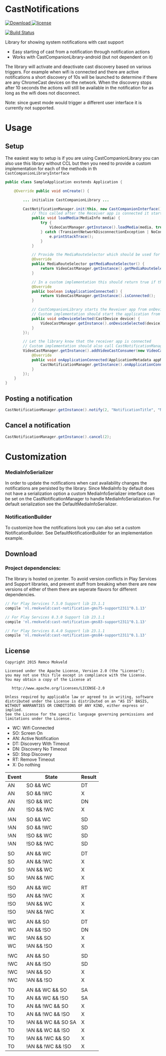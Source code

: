 CastNotifications
========

[ ![Download](https://api.bintray.com/packages/rmokveld/maven/cast-notification/images/download.svg) ](https://bintray.com/rmokveld/maven/cast-notification/_latestVersion)
[![license](https://img.shields.io/hexpm/l/plug.svg)](LICENSE)

[![Build Status](https://travis-ci.org/remcomokveld/CastNotifications.svg?branch=master)](https://travis-ci.com/remcomokveld/CastNotifications)


Library for showing system notifications with cast support
* Easy starting of cast from a notification through notification actions
* Works with CastCompanionLibrary-android (but not dependent on it)

The library will activate and deactivate cast discovery based on various triggers.
For example when wifi is connected and there are active notifications a short discovery of 10s will be launched to determine if there are any ChromeCast devices on the network. When the discovery stops after 10 seconds the actions will still be available in the notification for as long as the wifi does not disconnect.

Note: since guest mode would trigger a different user interface it is currently not supported.

Usage
=====
## Setup

The easiest way to setup is if you are using CastCompanionLibrary you can also use this library without CCL but then you need to provide a custom implementation for each of the methods in th `CastCompanionLibraryInterface`

``` java
public class SampleApplication exstends Application {

    @Override public void onCreate() {

        ... initialize CastCompanionLibrary ...

        CastNotificationManager.init(this, new CastCompanionInterface() {
            // This called after the Receiver app is connected it starts the playback on ChromeCast
            public void loadMedia(MediaInfo media) {
                try {
                    VideoCastManager.getInstance().loadMedia(media, true, 0);
                } catch (TransientNetworkDisconnectionException | NoConnectionException e) {
                    e.printStackTrace();
                }
            }

            // Provide the MediaRouteSelector which should be used for discovery
            @Override
            public MediaRouteSelector getMediaRouteSelector() {
                return VideoCastManager.getInstance().getMediaRouteSelector();
            }

            // In a custom implementation this should return true if the Receiver app is connected through a GoogleApiService
            @Override
            public boolean isApplicationConnected() {
                return VideoCastManager.getInstance().isConnected();
            }

            // CastCompanionLibrary starts the Reveiver app from onDeviceSelected.
            // Custom implementation should start the application from this method
            public void onDeviceSelected(CastDevice device) {
                VideoCastManager.getInstance().onDeviceSelected(device);
            }
        });

        // Let the library know that the receiver app is connected
        // Custom implementation should also call CastNotificationManager.getInstance().onApplicationConnected(); when the application is connected
        VideoCastManager.getInstance().addVideoCastConsumer(new VideoCastConsumerImpl() {
            @Override
            public void onApplicationConnected(ApplicationMetadata appMetadata, String sessionId, boolean wasLaunched) {
                CastNotificationManager.getInstance().onApplicationConnected();
            }
        });
    }
}
```

## Posting a notification

```java
CastNotificationManager.getInstance().notify(2, "NotificationTitle", "NotificationSubTitle", mediaInfo);
```

## Cancel a notification

```java
CastNotificationManager.getInstance().cancel(2);

```

Customization
=====

### MediaInfoSerializer
In order to update the notifications when cast availability changes the notifications are persisted by the library.
Since MediaInfo by default does not have a serialization option a custom MediaInfoSerializer interface can be set on the CastNotificationManager
to handle MediaInfoSerialization. For default serialization see the DefaultMediaInfoSerializer.

### NotificationBuilder
To customize how the notifications look you can also set a custom NotificationBuilder. See DefaultNotificationBuilder for an implementation example.

Download
--------

### Project dependencies:
The library is hosted on jcenter. To avoid version conflicts in Play Services and Support libraries, and prevent stuff from breaking when there are new versions of either of them there are seperate flavors for different dependencies.
```groovy
// For Play Services 7.5.0 Support lib 23.1.1
compile 'nl.rmokveld:cast-notification-gms75-support2311"0.1.13'

// For Play Services 8.3.0 Support lib 23.1.1
compile 'nl.rmokveld:cast-notification-gms83-support2311"0.1.13'

// For Play Services 8.4.0 Support lib 23.1.1
compile 'nl.rmokveld:cast-notification-gms84-support2311"0.1.13'

```


License
-------

    Copyright 2015 Remco Mokveld

    Licensed under the Apache License, Version 2.0 (the "License");
    you may not use this file except in compliance with the License.
    You may obtain a copy of the License at

       http://www.apache.org/licenses/LICENSE-2.0

    Unless required by applicable law or agreed to in writing, software
    distributed under the License is distributed on an "AS IS" BASIS,
    WITHOUT WARRANTIES OR CONDITIONS OF ANY KIND, either express or implied.
    See the License for the specific language governing permissions and
    limitations under the License.

- WC: Wifi Connected
- SO: Screen On
- AN: Active Notification
- DT: Discovery With Timeout
- DN: Discovery No Timeout
- SD: Stop Discovery
- RT: Remove Timeout
- X: Do nothing

| Event | State               | Result |
|-------|---------------------|--------|
| AN    | SO && WC            | DT     |
| AN    | SO && !WC           | X      |
| AN    | !SO && WC           | DN     |
| AN    | !SO && !WC          | X      |
|       |                     |        |
| !AN   | SO && WC            | SD     |
| !AN   | SO && !WC           | SD     |
| !AN   | !SO && WC           | SD     |
| !AN   | !SO && !WC          | SD     |
|       |                     |        |
| SO    | AN && WC            | DT     |
| SO    | AN && !WC           | X      |
| SO    | !AN && WC           | X      |
| SO    | !AN && !WC          | X      |
|       |                     |        |
| !SO   | AN && WC            | RT     |
| !SO   | AN && !WC           | X      |
| !SO   | !AN && WC           | X      |
| !SO   | !AN && !WC          | X      |
|       |                     |        |
| WC    | AN && SO            | DT     |
| WC    | AN && !SO           | DN     |
| WC    | !AN && SO           | X      |
| WC    | !AN && !SO          | X      |
|       |                     |        |
| !WC   | AN && SO            | SD     |
| !WC   | AN && !SO           | SD     |
| !WC   | !AN && SO           | X      |
| !WC   | !AN && !SO          | X      |
|       |                     |        |
| TO    | AN && WC && SO      | SA     |
| TO    | AN && WC && !SO     | SA     |
| TO    | AN && !WC && SO     | X      |
| TO    | AN && !WC && !SO    | X      |
| TO    | !AN && WC && SO  SA | X      |
| TO    | !AN && WC && !SO    | X      |
| TO    | !AN && !WC && SO    | X      |
| TO    | !AN && !WC && !SO   | X      |
